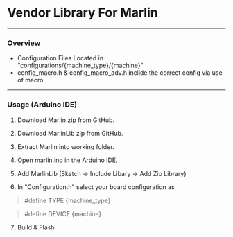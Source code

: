 # Vendor Library For Marlin


---
### Overview

* Configuration Files Located in "configurations/{machine_type}/{machine}"
* config_macro.h & config_macro_adv.h inclide the correct config via use of macro

---
### Usage (Arduino IDE)

1) Download Marlin zip from GitHub.

2) Download MarlinLib zip from GitHub.

3) Extract Marlin into working folder.

4) Open marlin.ino in the Arduino IDE.

5) Add MarlinLib (Sketch -> Include Libary -> Add Zip Library)

6) In "Configuration.h" select your board configuration as

>\#define TYPE {machine_type}

>\#define DEVICE {machine}

7) Build & Flash


